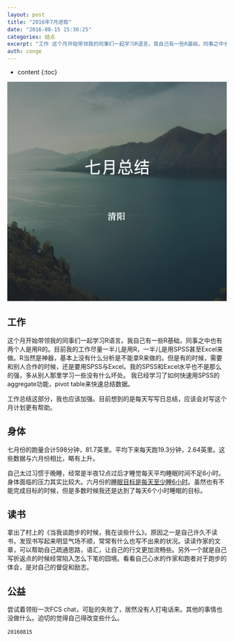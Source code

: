 ```yaml
---
layout: post
title: "2016年7月进取"
date: "2016-08-15 15:36:25"
categories: 结点
excerpt: "工作 这个月开始带领我的同事们一起学习R语言。我自己有一些R基础，同事之中也有两个人是用R的。目前我的工作尽量一半儿是用R，一半儿是用SPSS甚..."
auth: conge
---
```

* content
{:toc}

![更广阔的人生](/assets/images/结点/118382-2810747987e6f981.png)

## 工作
这个月开始带领我的同事们一起学习R语言。我自己有一些R基础，同事之中也有两个人是用R的。目前我的工作尽量一半儿是用R，一半儿是用SPSS甚至Excel来做。R当然是神器，基本上没有什么分析是不能拿R来做的。但是有的时候，需要和别人合作的时候，还是要用SPSS与Excel。我的SPSS和Excel水平也不是那么的强，多从别人那里学习一些没有什么坏处。 我已经学习了如何快速用SPSS的aggregate功能，pivot table来快速总结数据。

工作总结这部分，我也应该加强。目前想到的是每天写写日总结，应该会对写这个月计划更有帮助。

## 身体
七月份的跑量合计598分钟，81.7英里。平均下来每天跑19.3分钟，2.64英里。这些数据与六月份相比，略有上升。

自己太过习惯于晚睡，经常是半夜12点过后才睡觉每天平均睡眠时间不足6小时。身体面临的压力其实比较大。六月份的[睡眠目标是每天至少睡6小时](http://www.jianshu.com/p/976ffe7d7c5c)。虽然也有不能完成目标的时候，但是多数时候我还是达到了每天6个小时睡眠的目标。

## 读书

拿出了村上的《当我谈跑步的时候，我在谈些什么》。原因之一是自己许久不读书，发现书写起来明显气场不顺，常常有什么也写不出来的状况。读读作家的文章，可以帮助自己疏通思路，语汇，让自己的行文更加流畅些。另外一个就是自己写折返点的时候经常陷入怎么下笔的囧境。看看自己心水的作家和跑者对于跑步的体会，是对自己的督促和励志。

## 公益

尝试着领衔一次FCS chat，可耻的失败了，居然没有人打电话来。其他的事情也没做什么。迫切的觉得自己得改变些什么。


```
20160815
```
